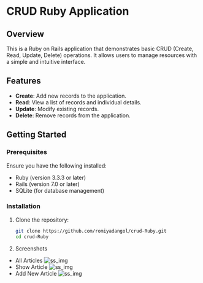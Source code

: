 # CRUD Ruby Application

## Overview

This is a Ruby on Rails application that demonstrates basic CRUD (Create, Read, Update, Delete) operations. It allows users to manage resources with a simple and intuitive interface.

## Features

- **Create**: Add new records to the application.
- **Read**: View a list of records and individual details.
- **Update**: Modify existing records.
- **Delete**: Remove records from the application.

## Getting Started

### Prerequisites

Ensure you have the following installed:
- Ruby (version 3.3.3 or later)
- Rails (version 7.0 or later)
- SQLite (for database management)

### Installation

1. Clone the repository:
   ```bash
   git clone https://github.com/romiyadangol/crud-Ruby.git
   cd crud-Ruby

2. Screenshots
  - All Articles
     ![ss_img](/1.png)
  - Show Article
     ![ss_img](/2.png)
  - Add New Article
     ![ss_img](/3.png)
  
  
